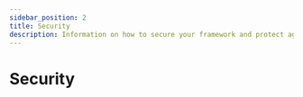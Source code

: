 ```yaml
---
sidebar_position: 2
title: Security
description: Information on how to secure your framework and protect against common security threats.
---
```


# Security
